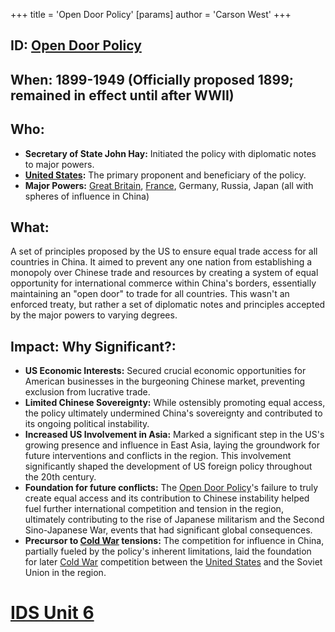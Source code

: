 +++
 title = 'Open Door Policy'
[params]
	author = 'Carson West'
+++
## ID: [Open Door Policy](./../open-door-policy/)

## When: 1899-1949 (Officially proposed 1899; remained in effect until after WWII)

## Who: 
* **Secretary of State John Hay:** Initiated the policy with diplomatic notes to major powers.
* **[United States](./../united-states/):** The primary proponent and beneficiary of the policy.
* **Major Powers:**  [Great Britain](./../great-britain/), [France](./../france/), Germany, Russia, Japan (all with spheres of influence in China)

## What: 
A set of principles proposed by the US to ensure equal trade access for all countries in China. It aimed to prevent any one nation from establishing a monopoly over Chinese trade and resources by creating a system of equal opportunity for international commerce within China's borders, essentially maintaining an "open door" to trade for all countries. This wasn't an enforced treaty, but rather a set of diplomatic notes and principles accepted by the major powers to varying degrees.

## Impact: Why Significant?:
* **US Economic Interests:** Secured crucial economic opportunities for American businesses in the burgeoning Chinese market, preventing exclusion from lucrative trade.
* **Limited Chinese Sovereignty:** While ostensibly promoting equal access, the policy ultimately undermined China's sovereignty and contributed to its ongoing political instability.
* **Increased US Involvement in Asia:** Marked a significant step in the US's growing presence and influence in East Asia, laying the groundwork for future interventions and conflicts in the region.  This involvement significantly shaped the development of US foreign policy throughout the 20th century.
* **Foundation for future conflicts:** The [Open Door Policy](./../open-door-policy/)'s failure to truly create equal access and its contribution to Chinese instability helped fuel further international competition and tension in the region, ultimately contributing to the rise of Japanese militarism and the Second Sino-Japanese War, events that had significant global consequences.
* **Precursor to [Cold War](./../cold-war/) tensions:** The competition for influence in China, partially fueled by the policy's inherent limitations, laid the foundation for later [Cold War](./../cold-war/) competition between the [United States](./../united-states/) and the Soviet Union in the region.

# [IDS Unit 6](./../ids-unit-6/)